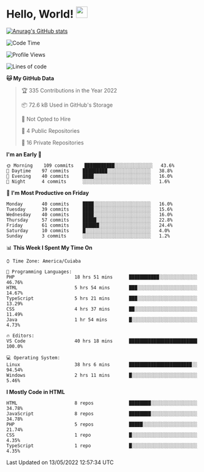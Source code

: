 
# Hello, World! <img src="https://raw.githubusercontent.com/MartinHeinz/MartinHeinz/master/wave.gif" width="30px">

[![Anurag's GitHub stats](https://github-readme-stats.vercel.app/api?username=ilismarque&count_private=true&show_icons=true&theme=dracula)](https://github.com/anuraghazra/github-readme-stats)

<!--START_SECTION:waka-->
![Code Time](http://img.shields.io/badge/Code%20Time-433%20hrs%2059%20mins-blue)

![Profile Views](http://img.shields.io/badge/Profile%20Views-37-blue)

![Lines of code](https://img.shields.io/badge/From%20Hello%20World%20I%27ve%20Written-1%20Million%20lines%20of%20code-blue)

**🐱 My GitHub Data** 

> 🏆 335 Contributions in the Year 2022
 > 
> 📦 72.6 kB Used in GitHub's Storage 
 > 
> 🚫 Not Opted to Hire
 > 
> 📜 4 Public Repositories 
 > 
> 🔑 16 Private Repositories  
 > 
**I'm an Early 🐤** 

```text
🌞 Morning    109 commits    ███████████░░░░░░░░░░░░░░   43.6% 
🌆 Daytime    97 commits     █████████░░░░░░░░░░░░░░░░   38.8% 
🌃 Evening    40 commits     ████░░░░░░░░░░░░░░░░░░░░░   16.0% 
🌙 Night      4 commits      ░░░░░░░░░░░░░░░░░░░░░░░░░   1.6%

```
📅 **I'm Most Productive on Friday** 

```text
Monday       40 commits     ████░░░░░░░░░░░░░░░░░░░░░   16.0% 
Tuesday      39 commits     ████░░░░░░░░░░░░░░░░░░░░░   15.6% 
Wednesday    40 commits     ████░░░░░░░░░░░░░░░░░░░░░   16.0% 
Thursday     57 commits     █████░░░░░░░░░░░░░░░░░░░░   22.8% 
Friday       61 commits     ██████░░░░░░░░░░░░░░░░░░░   24.4% 
Saturday     10 commits     █░░░░░░░░░░░░░░░░░░░░░░░░   4.0% 
Sunday       3 commits      ░░░░░░░░░░░░░░░░░░░░░░░░░   1.2%

```


📊 **This Week I Spent My Time On** 

```text
⌚︎ Time Zone: America/Cuiaba

💬 Programming Languages: 
PHP                      18 hrs 51 mins      ███████████░░░░░░░░░░░░░░   46.76% 
HTML                     5 hrs 54 mins       ███░░░░░░░░░░░░░░░░░░░░░░   14.67% 
TypeScript               5 hrs 21 mins       ███░░░░░░░░░░░░░░░░░░░░░░   13.29% 
CSS                      4 hrs 37 mins       ██░░░░░░░░░░░░░░░░░░░░░░░   11.49% 
Java                     1 hr 54 mins        █░░░░░░░░░░░░░░░░░░░░░░░░   4.73%

🔥 Editors: 
VS Code                  40 hrs 18 mins      █████████████████████████   100.0%

💻 Operating System: 
Linux                    38 hrs 6 mins       ███████████████████████░░   94.54% 
Windows                  2 hrs 11 mins       █░░░░░░░░░░░░░░░░░░░░░░░░   5.46%

```

**I Mostly Code in HTML** 

```text
HTML                     8 repos             ████████░░░░░░░░░░░░░░░░░   34.78% 
JavaScript               8 repos             ████████░░░░░░░░░░░░░░░░░   34.78% 
PHP                      5 repos             █████░░░░░░░░░░░░░░░░░░░░   21.74% 
CSS                      1 repo              █░░░░░░░░░░░░░░░░░░░░░░░░   4.35% 
TypeScript               1 repo              █░░░░░░░░░░░░░░░░░░░░░░░░   4.35%

```



 Last Updated on 13/05/2022 12:57:34 UTC
<!--END_SECTION:waka-->

<!--
**ilismarque/ilismarque** is a ✨ _special_ ✨ repository because its `README.md` (this file) appears on your GitHub profile.

Here are some ideas to get you started:

- 🔭 I’m currently working on ...
- 🌱 I’m currently learning ...
- 👯 I’m looking to collaborate on ...
- 🤔 I’m looking for help with ...
- 💬 Ask me about ...
- 📫 How to reach me: ...
- 😄 Pronouns: ...
- ⚡ Fun fact: ...
-->
